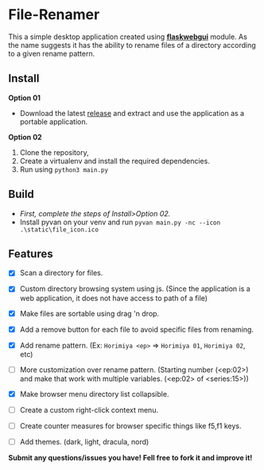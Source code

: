 # File-Renamer

This a simple desktop application created using __[flaskwebgui](https://github.com/ClimenteA/flaskwebgui)__ module. As the name suggests it has the ability to rename files of a directory according to a given rename pattern.

## Install

__Option 01__
- Download the latest [release](https://github.com/re4nightwing/file-renamer/releases/) and extract and use the application as a portable application.

__Option 02__
1. Clone the repository,
2. Create a virtualenv and install the required dependencies.
3. Run using `python3 main.py`

## Build
- _First, complete the steps of Install>Option 02._
- Install pyvan on your venv and run `pyvan main.py -nc --icon .\static\file_icon.ico`

## Features

- [x] Scan a directory for files.
- [x] Custom directory browsing system using js. (Since the application is a web application, it does not have access to path of a file)
- [x] Make files are sortable using drag 'n drop.
- [x] Add a remove button for each file to avoid specific files from renaming.
- [x] Add rename pattern. (Ex: `Horimiya <ep>` => `Horimiya 01`, `Horimiya 02`, etc)
- [ ] More customization over rename pattern. (Starting number (\<ep:02>) and make that work with multiple variables. (\<ep:02> of \<series:15>))
- [x] Make browser menu directory list collapsible.
- [ ] Create a custom right-click context menu.
- [ ] Create counter measures for browser specific things like f5,f1 keys.
- [ ] Add themes. (dark, light, dracula, nord) 


__Submit any questions/issues you have! Fell free to fork it and improve it!__ 